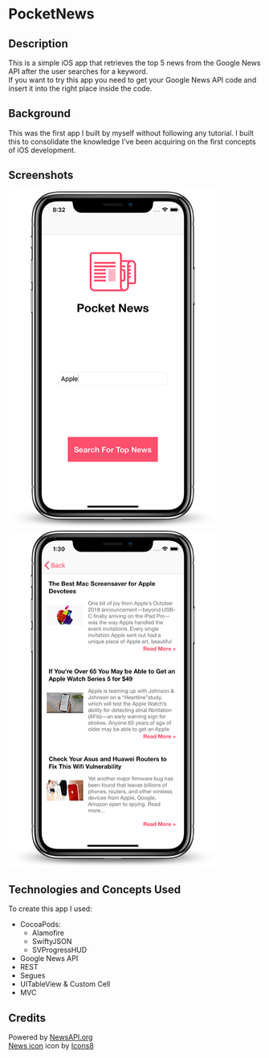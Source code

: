 # PocketNews

## Description
This is a simple iOS app that retrieves the top 5 news from the Google News API after the user searches for a keyword. <br />
If you want to try this app you need to get your Google News API code and insert it into the right place inside the code.

## Background
This was the first app I built by myself without following any tutorial. I built this to consolidate the knowledge I've been acquiring on the first concepts of iOS development. 

## Screenshots
![firstScreenShot](https://github.com/DavidRFerreira/PocketNews_iOSApp/blob/master/Screenshots/screenshot1.png)
![secondScreenShot](https://github.com/DavidRFerreira/PocketNews_iOSApp/blob/master/Screenshots/screenshot2.png)

## Technologies and Concepts Used
To create this app I used: 
- CocoaPods: 
  - Alamofire
  - SwiftyJSON
  - SVProgressHUD
- Google News API
- REST
- Segues
- UITableView & Custom Cell
- MVC

## Credits
Powered by [NewsAPI.org](https://newsapi.org/)<br />
[News icon](https://icons8.com/icons/set/news) icon by [Icons8](https://icons8.com/)<br />
